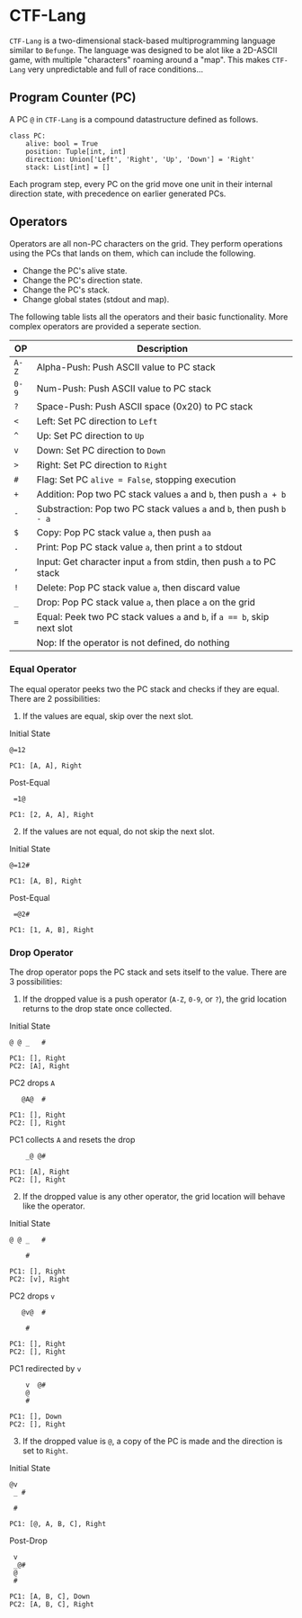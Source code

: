 # CTF-Lang

`CTF-Lang` is a two-dimensional stack-based multiprogramming language similar to `Befunge`. The language was designed to be alot like a 2D-ASCII game, with multiple "characters" roaming around a "map". This makes `CTF-Lang` very unpredictable and full of race conditions...

## Program Counter (PC)

A PC `@` in `CTF-Lang` is a compound datastructure defined as follows.

```
class PC:
    alive: bool = True
    position: Tuple[int, int]
    direction: Union['Left', 'Right', 'Up', 'Down'] = 'Right'
    stack: List[int] = []
```

Each program step, every PC on the grid move one unit in their internal direction state, with precedence on earlier generated PCs.

## Operators

Operators are all non-PC characters on the grid. They perform operations using the PCs that lands on them, which can include the following. 

- Change the PC's alive state.
- Change the PC's direction state.
- Change the PC's stack.
- Change global states (stdout and map).

The following table lists all the operators and their basic functionality. More complex operators are provided a seperate section.

| OP    | Description                                                                  |
| ----- | ---------------------------------------------------------------------------- |
| `A-Z` | Alpha-Push: Push ASCII value to PC stack                                     |
| `0-9` | Num-Push: Push ASCII value to PC stack                                       |
| `?`   | Space-Push: Push ASCII space (0x20) to PC stack                              |
| `<`   | Left: Set PC direction to `Left`                                             |
| `^`   | Up: Set PC direction to `Up`                                                 |
| `v`   | Down: Set PC direction to `Down`                                             |
| `>`   | Right: Set PC direction to `Right`                                           |
| `#`   | Flag: Set PC `alive = False`, stopping execution                             |
| `+`   | Addition: Pop two PC stack values `a` and `b`, then push `a + b`             |
| `-`   | Substraction: Pop two PC stack values `a` and `b`, then push `b - a`         |
| `$`   | Copy: Pop PC stack value `a`, then push `aa`                                 |
| `.`   | Print: Pop PC stack value `a`, then print `a` to stdout                      |
| `,`   | Input: Get character input `a` from stdin, then push `a` to PC stack         |
| `!`   | Delete: Pop PC stack value `a`, then discard value                           |
| `_`   | Drop: Pop PC stack value `a`, then place `a` on the grid                     |
| `=`   | Equal: Peek two PC stack values `a` and `b`, if `a == b`, skip next slot     |
|       | Nop: If the operator is not defined, do nothing                              |

### Equal Operator

The equal operator peeks two the PC stack and checks if they are equal. There are 2 possibilities:

1) If the values are equal, skip over the next slot.

Initial State
```
@=12
```
```
PC1: [A, A], Right
```

Post-Equal
```
 =1@
```
```
PC1: [2, A, A], Right
```

2) If the values are not equal, do not skip the next slot.

Initial State
```
@=12#
```
```
PC1: [A, B], Right
```

Post-Equal
```
 =@2#
```
```
PC1: [1, A, B], Right
```

### Drop Operator

The drop operator pops the PC stack and sets itself to the value. There are 3 possibilities:

1) If the dropped value is a push operator (`A-Z`, `0-9`, or `?`), the grid location returns to the drop state once collected.

Initial State
```
@ @ _   #
```
```
PC1: [], Right
PC2: [A], Right
```

PC2 drops `A`
```
   @A@  #
```
```
PC1: [], Right
PC2: [], Right
```

PC1 collects `A` and resets the drop
```
    _@ @#
```
```
PC1: [A], Right
PC2: [], Right
```

2) If the dropped value is any other operator, the grid location will behave like the operator.

Initial State
```
@ @ _   #

    #
```
```
PC1: [], Right
PC2: [v], Right
```

PC2 drops `v`
```
   @v@  #

    #
```
```
PC1: [], Right
PC2: [], Right
```

PC1 redirected by `v`
```
    v  @#
    @
    #
```
```
PC1: [], Down
PC2: [], Right
```

3) If the dropped value is `@`, a copy of the PC is made and the direction is set to `Right`.

Initial State
```
@v
 _ #
 
 #
```
```
PC1: [@, A, B, C], Right
```

Post-Drop
```
 v
 _@#
 @
 #
```
```
PC1: [A, B, C], Down
PC2: [A, B, C], Right
```
